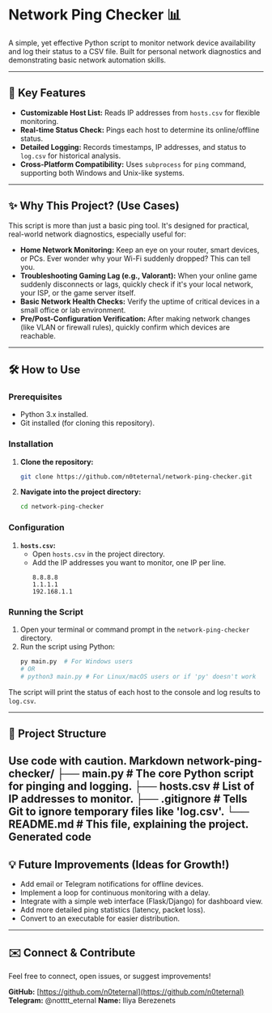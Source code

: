 # Network Ping Checker 📊

A simple, yet effective Python script to monitor network device availability and log their status to a CSV file. Built for personal network diagnostics and demonstrating basic network automation skills.

---

## 🚀 Key Features

*   **Customizable Host List:** Reads IP addresses from `hosts.csv` for flexible monitoring.
*   **Real-time Status Check:** Pings each host to determine its online/offline status.
*   **Detailed Logging:** Records timestamps, IP addresses, and status to `log.csv` for historical analysis.
*   **Cross-Platform Compatibility:** Uses `subprocess` for `ping` command, supporting both Windows and Unix-like systems.

---

## ✨ Why This Project? (Use Cases)

This script is more than just a basic ping tool. It's designed for practical, real-world network diagnostics, especially useful for:

*   **Home Network Monitoring:** Keep an eye on your router, smart devices, or PCs. Ever wonder why your Wi-Fi suddenly dropped? This can tell you.
*   **Troubleshooting Gaming Lag (e.g., Valorant):** When your online game suddenly disconnects or lags, quickly check if it's your local network, your ISP, or the game server itself.
*   **Basic Network Health Checks:** Verify the uptime of critical devices in a small office or lab environment.
*   **Pre/Post-Configuration Verification:** After making network changes (like VLAN or firewall rules), quickly confirm which devices are reachable.

---

## 🛠 How to Use

### Prerequisites

*   Python 3.x installed.
*   Git installed (for cloning this repository).

### Installation

1.  **Clone the repository:**
    ```bash
    git clone https://github.com/n0teternal/network-ping-checker.git
    ```
2.  **Navigate into the project directory:**
    ```bash
    cd network-ping-checker
    ```

### Configuration

1.  **`hosts.csv`:**
    *   Open `hosts.csv` in the project directory.
    *   Add the IP addresses you want to monitor, one IP per line.
        ```
        8.8.8.8
        1.1.1.1
        192.168.1.1
        ```

### Running the Script

1.  Open your terminal or command prompt in the `network-ping-checker` directory.
2.  Run the script using Python:
    ```bash
    py main.py  # For Windows users
    # OR
    # python3 main.py # For Linux/macOS users or if 'py' doesn't work
    ```

The script will print the status of each host to the console and log results to `log.csv`.

---

## 📂 Project Structure
Use code with caution.
Markdown
network-ping-checker/
├── main.py # The core Python script for pinging and logging.
├── hosts.csv # List of IP addresses to monitor.
├── .gitignore # Tells Git to ignore temporary files like 'log.csv'.
└── README.md # This file, explaining the project.
Generated code
---

## 💡 Future Improvements (Ideas for Growth!)

*   Add email or Telegram notifications for offline devices.
*   Implement a loop for continuous monitoring with a delay.
*   Integrate with a simple web interface (Flask/Django) for dashboard view.
*   Add more detailed ping statistics (latency, packet loss).
*   Convert to an executable for easier distribution.

---

## ✉️ Connect & Contribute

Feel free to connect, open issues, or suggest improvements!

**GitHub:** [https://github.com/n0teternal](https://github.com/n0teternal)
**Telegram:** @notttt_eternal
**Name:** Iliya Berezenets